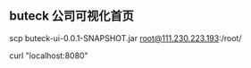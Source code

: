 ## buteck 公司可视化首页

scp buteck-ui-0.0.1-SNAPSHOT.jar root@111.230.223.193:/root/


curl "localhost:8080"

